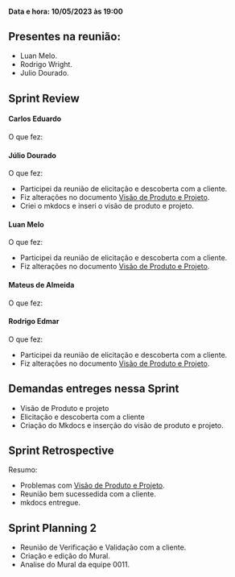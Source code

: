 #### Data e hora: 10/05/2023 às 19:00

## Presentes na reunião:

- Luan Melo.
- Rodrigo Wright.
- Julio Dourado.
    
## Sprint Review
#### Carlos Eduardo
O que fez:

#### Júlio Dourado
O que fez: 

 - Participei da reunião de elicitação e descoberta com a cliente.
 - Fiz alterações no documento <a href='../../../entregas/unidade1/VisaoProdutoProjeto/'>Visão de Produto e Projeto</a>.
 - Criei o mkdocs e inseri o visão de produto e projeto.

#### Luan Melo
O que fez:

 - Participei da reunião de elicitação e descoberta com a cliente.
 - Fiz alterações no documento <a href='../../../entregas/unidade1/VisaoProdutoProjeto/'>Visão de Produto e Projeto</a>.

#### Mateus de Almeida
O que fez:

#### Rodrigo Edmar
O que fez:

 - Participei da reunião de elicitação e descoberta com a cliente.
 - Fiz alterações no documento <a href='../../../entregas/unidade1/VisaoProdutoProjeto/'>Visão de Produto e Projeto</a>.


## Demandas entreges nessa Sprint

 - Visão de Produto e projeto
 - Elicitação e descoberta com a cliente
 - Criação do Mkdocs e inserção do visão de produto e projeto.

## Sprint Retrospective 
Resumo:

 - Problemas com <a href='../../../entregas/unidade1/VisaoProdutoProjeto/'>Visão de Produto e Projeto</a>.
 - Reunião bem sucessedida com a cliente.
 - mkdocs entregue.



## Sprint Planning 2

   - Reunião de Verificação e Validação com a cliente.
   - Criação e edição do Mural.
   - Analise do Mural da equipe 0011.




